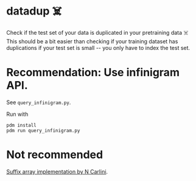 # datadup :skull_and_crossbones:

Check if the test set of your data is duplicated in your pretraining data :skull_and_crossbones:
This should be a bit easier than checking if your training dataset has duplications if your
test set is small -- you only have to index the test set.

# Recommendation: Use infinigram API.
See `query_infinigram.py`.

Run with
```
pdm install
pdm run query_infinigram.py
```

# Not recommended
[Suffix array implementation by N Carlini](https://github.com/google-research/deduplicate-text-datasets/tree/master).
